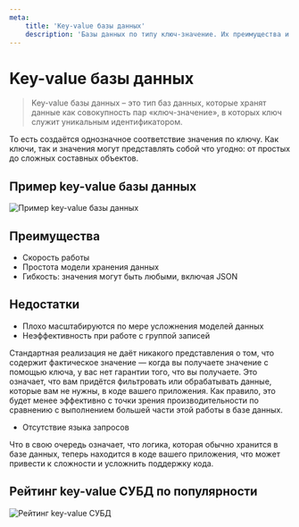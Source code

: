 ```yaml
---
meta:
    title: 'Key-value базы данных'
    description: 'Базы данных по типу ключ-значение. Их преимущества и недостатки. Рейтинг key-value БД по популярности.'
---
```


# Key-value базы данных

> Key-value базы данных – это тип баз данных, которые хранят данные как совокупность пар «ключ-значение»,
> в которых ключ служит уникальным идентификатором.

То есть создаётся однозначное соответствие значения по ключу. Как ключи, так и значения могут представлять собой что угодно: от простых до сложных составных объектов.

## Пример key-value базы данных

![Пример key-value базы данных](https://sql-academy.org/static/guidePage/key-value-databases/key_value_dbms.png "Пример key-value базы данных")

## Преимущества

- Скорость работы
- Простота модели хранения данных
- Гибкость: значения могут быть любыми, включая JSON

## Недостатки

- Плохо масштабируются по мере усложнения моделей данных
- Неэффективность при работе с группой записей

Стандартная реализация не даёт никакого представления о том, что содержит фактическое значение — когда вы получаете значение с помощью ключа,
у вас нет гарантии того, что вы получаете. Это означает, что вам придётся фильтровать или обрабатывать данные, которые вам не нужны, в коде вашего приложения.
Как правило, это будет менее эффективно с точки зрения производительности по сравнению с выполнением большей части этой работы в базе данных.

- Отсутствие языка запросов

Что в свою очередь означает, что логика, которая обычно хранится в базе данных, теперь находится в коде вашего приложения, что может привести к сложности и усложнить поддержку кода.

## Рейтинг key-value СУБД по популярности

![Рейтинг key-value СУБД](https://sql-academy.org/static/guidePage/key-value-databases/popular_key_value_dbms.png "Рейтинг key-value СУБД")
